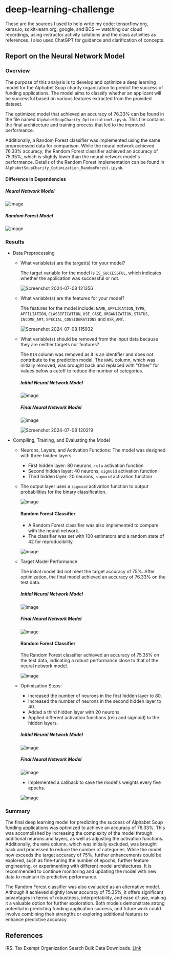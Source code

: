 # deep-learning-challenge

These are the sources I used to help write my code: tensorflow.org, keras.io, scikit-learn.org, google, and BCS — watching our cloud recordings, using instructor activity solutions and the class activities as references. I also used ChatGPT for guidance and clarification of concepts.

## Report on the Neural Network Model

### Overview
The purpose of this analysis is to develop and optimize a deep learning model for the Alphabet Soup charity organization to predict the success of funding applications. The model aims to classify whether an applicant will be successful based on various features extracted from the provided dataset.

The optimized model that achieved an accuracy of 76.33% can be found in the file named `AlphabetSoupCharity_Optimization3.ipynb`. This file contains the final architecture and training process that led to the improved performance. 

Additionally, a Random Forest classifier was implemented using the same preprocessed data for comparison. While the neural network achieved 76.33% accuracy, the Random Forest classifier achieved an accuracy of 75.35%, which is slightly lower than the neural network model's performance. Details of the Random Forest implementation can be found in `AlphabetSoupCharity_Optimization_RandomForest.ipynb`.

#### Difference in Dependencies

##### Neural Network Model

   ![image](https://github.com/AlyssaChand/deep-learning-challenge/assets/151655013/7f583a16-d75b-407c-b199-f1d4e60925bc)

##### Random Forest Model

   ![image](https://github.com/AlyssaChand/deep-learning-challenge/assets/151655013/4fdec715-ccae-4269-b06b-a2473b56add1)


### Results

* Data Preprocessing
    * What variable(s) are the target(s) for your model?

      The target variable for the model is `IS_SUCCESSFUL`, which indicates whether the application was successful or not.
      
      ![Screenshot 2024-07-08 121356](https://github.com/AlyssaChand/deep-learning-challenge/assets/151655013/bb9087fa-c036-4def-a98f-d5f88d16e749)

    * What variable(s) are the features for your model?

      The features for the model include: `NAME`, `APPLICATION_TYPE`, `AFFILIATION`, `CLASSIFICATION`, `USE_CASE`, `ORGANIZATION`, `STATUS`, `INCOME_AMT`, `SPECIAL_CONSIDERATIONS` and `ASK_AMT`.

      ![Screenshot 2024-07-08 115932](https://github.com/AlyssaChand/deep-learning-challenge/assets/151655013/5f3fc526-d403-4de1-bc50-d0eaeb59367b)
      
    * What variable(s) should be removed from the input data because they are neither targets nor features?
 
      The `EIN` column was removed as it is an identifier and does not contribute to the prediction model. The `NAME` column, which was initially removed, was brought back and replaced with "Other" for values below a cutoff to reduce the number of categories.
 
      ##### Initial Neural Network Model
 
      ![image](https://github.com/AlyssaChand/deep-learning-challenge/assets/151655013/6c041a82-4261-496e-9bc5-5f0314717233)

      ##### Final Neural Network Model
      
      ![image](https://github.com/AlyssaChand/deep-learning-challenge/assets/151655013/dc2434b0-3c7c-484c-a092-f84f785685e6)

      ![Screenshot 2024-07-08 120219](https://github.com/AlyssaChand/deep-learning-challenge/assets/151655013/04c5a5e3-22fe-4d90-b58a-fea5b5c1617e)

* Compiling, Training, and Evaluating the Model
   * Neurons, Layers, and Activation Functions: The model was designed with three hidden layers.
      * First hidden layer: 80 neurons, `relu` activation function
      * Second hidden layer: 40 neurons, `sigmoid` activation function
      * Third hidden layer: 20 neurons, `sigmoid` activation function
   * The output layer uses a `sigmoid` activation function to output probabilities for the binary classification.
 
     ![image](https://github.com/AlyssaChand/deep-learning-challenge/assets/151655013/4e6b9f8d-cd6a-4ce4-a246-3a67c53344ad)

     #### Random Forest Classifier
        * A Random Forest classifier was also implemented to compare with the neural network.
        * The classifier was set with 100 estimators and a random state of 42 for reproducibility.
    
     ![image](https://github.com/AlyssaChand/deep-learning-challenge/assets/151655013/b977bb1a-d27e-42db-ac30-53056c0ee27b)


   * Target Model Performance
     
     The initial model did not meet the target accuracy of 75%. After optimization, the final model achieved an accuracy of 76.33% on the test data.
 
     ##### Initial Neural Network Model
 
      ![image](https://github.com/AlyssaChand/deep-learning-challenge/assets/151655013/946ce593-88cc-4b30-a61c-61f99a8e4163)

     ##### Final Neural Network Model
     
      ![image](https://github.com/AlyssaChand/deep-learning-challenge/assets/151655013/dc1416f2-c564-4a36-bfce-30d5120bae34)

     #### Random Forest Classifier

     The Random Forest classifier achieved an accuracy of 75.35% on the test data, indicating a robust performance close to that of the neural network model.

      ![image](https://github.com/AlyssaChand/deep-learning-challenge/assets/151655013/103933e6-6e3d-4ac8-aeca-a6ee4a0aa369)


   * Optimization Steps:
     * Increased the number of neurons in the first hidden layer to 80.
     * Increased the number of neurons in the second hidden layer to 40.
     * Added a third hidden layer with 20 neurons.
     * Applied different activation functions (relu and sigmoid) to the hidden layers.

     ##### Initial Neural Network Model
     
     ![image](https://github.com/AlyssaChand/deep-learning-challenge/assets/151655013/90dafa31-4dd0-4410-aa1c-c45afd580e3d)
 
     ##### Final Neural Network Model
 
     ![image](https://github.com/AlyssaChand/deep-learning-challenge/assets/151655013/4e6b9f8d-cd6a-4ce4-a246-3a67c53344ad)

     * Implemented a callback to save the model's weights every five epochs.

     ![image](https://github.com/AlyssaChand/deep-learning-challenge/assets/151655013/4a97814c-950e-4cda-b283-9c9324fe2e98)

### Summary

The final deep learning model for predicting the success of Alphabet Soup funding applications was optimized to achieve an accuracy of 76.33%. This was accomplished by increasing the complexity of the model through additional neurons and layers, as well as adjusting the activation functions. Additionally, the `NAME` column, which was initially excluded, was brought back and processed to reduce the number of categories. While the model now exceeds the target accuracy of 75%, further enhancements could be explored, such as fine-tuning the number of epochs, further feature engineering, or experimenting with different model architectures. It is recommended to continue monitoring and updating the model with new data to maintain its predictive performance.

The Random Forest classifier was also evaluated as an alternative model. Although it achieved slightly lower accuracy of 75.35%, it offers significant advantages in terms of robustness, interpretability, and ease of use, making it a valuable option for further exploration. Both models demonstrate strong potential in predicting funding application success, and future work could involve combining their strengths or exploring additional features to enhance predictive accuracy.

## References

IRS. Tax Exempt Organization Search Bulk Data Downloads. [Link](https://www.irs.gov/charities-non-profits/tax-exempt-organization-search-bulk-data-downloads)

